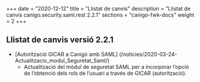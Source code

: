 +++
date        = "2020-12-12"
title       = "Llistat de canvis"
description = "Llistat de canvis canigo.security.saml.rest 2.2.1"
sections    = "canigo-fwk-docs"
weight		= 2
+++

## Llistat de canvis versió 2.2.1

- [Autorització GICAR a Canigó amb SAML] (/noticies/2020-03-24-Actualitzacio_modul_Seguretat_Saml/)
   - Actualització del mòdul de seguretat SAML per a incorporar l’opció de l’obtenció dels rols de l’usuari a través de GICAR (autorització).
